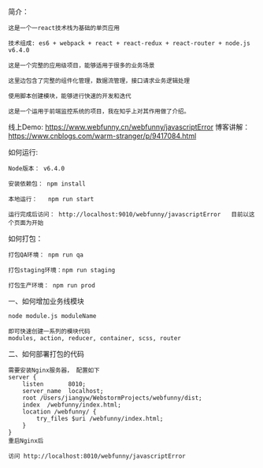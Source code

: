 简介：

    这是一个一react技术栈为基础的单页应用
    
    技术组成: es6 + webpack + react + react-redux + react-router + node.js v6.4.0
    
    这是一个完整的应用级项目，能够适用于很多的业务场景
    
    这里边包含了完整的组件化管理，数据流管理，接口请求业务逻辑处理
    
    使用脚本创建模块，能够进行快速的开发和迭代
    
    这是一个运用于前端监控系统的项目，我在知乎上对其作用做了介绍。
    
线上Demo:
    https://www.webfunny.cn/webfunny/javascriptError
博客讲解：
    https://www.cnblogs.com/warm-stranger/p/9417084.html

如何运行:

    Node版本： v6.4.0

    安装依赖包： npm install

    本地运行：   npm run start

    运行完成后访问： http://localhost:9010/webfunny/javascriptError   目前以这个页面为开始


如何打包：

    打包QA环境： npm run qa

    打包staging环境：npm run staging

    打包生产环境： npm run prod



一、如何增加业务线模块

    node module.js moduleName 
    
    即可快速创建一系列的模块代码
    modules, action, reducer, container, scss, router
    
二、如何部署打包的代码

    需要安装Nginx服务器， 配置如下
    server {
        listen       8010;
        server_name  localhost;
        root /Users/jiangyw/WebstormProjects/webfunny/dist;
        index  /webfunny/index.html;
        location /webfunny/ {
            try_files $uri /webfunny/index.html;
        }
    }
    重启Nginx后
    
    访问 http://localhost:8010/webfunny/javascriptError 
    




















    
